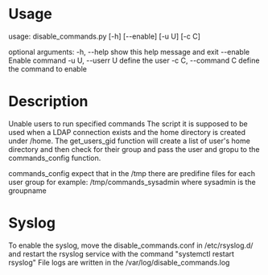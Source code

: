 # Usage
usage: disable_commands.py [-h] [--enable] [-u U] [-c C]

optional arguments:
  -h, --help         show this help message and exit
  --enable           Enable command
  -u U, --userr U    define the user
  -c C, --command C  define the command to enable


# Description
 Unable users to run specified commands
 The script it is supposed to be used when a LDAP connection exists and the home directory is created under /home.
 The get_users_gid function will create a list of user's home directory and then check for their group and pass the user and gropu to the commands_config function.
 

 commands_config expect that in the /tmp there are predifine files for each user group for example: /tmp/commands_sysadmin where sysadmin is the groupname



# Syslog
 To enable the syslog, move the disable_commands.conf in /etc/rsyslog.d/ and restart the rsyslog service with the command "systemctl restart rsyslog" 
 File logs are written in the /var/log/disable_commands.log


 

